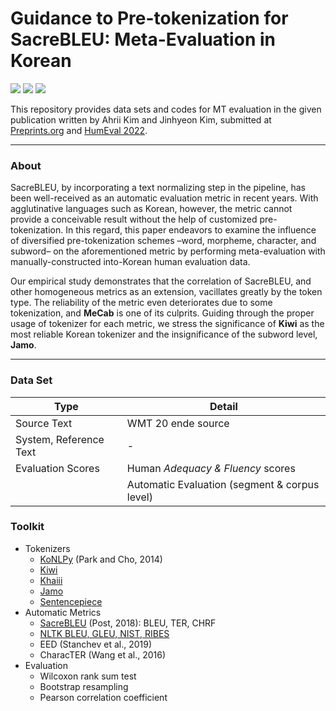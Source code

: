 # Guidance to Pre-tokenization for SacreBLEU: Meta-Evaluation in Korean
<img src="https://img.shields.io/badge/Python-3766AB?style=flat-square&logo=Python&logoColor=white"/></a>
<img src="https://img.shields.io/badge/Kakao-FFCD00?style=flat-square&logo=Kakao&logoColor=black"/></a>
<img src="https://img.shields.io/apm/l/vim-mode"/></a>

This repository provides data sets and codes for MT evaluation in the given publication written by Ahrii Kim and Jinhyeon Kim, submitted at [Preprints.org](https://www.preprints.org/manuscript/202201.0018/v1) and [HumEval 2022]().

---
### About
SacreBLEU, by incorporating a text normalizing step in the pipeline, has been well-received as an automatic evaluation metric in recent years. With agglutinative languages such as Korean, however, the metric cannot provide a conceivable result without the help of customized pre-tokenization. In this regard, this paper endeavors to examine the influence of diversified pre-tokenization schemes –word, morpheme, character, and subword– on the aforementioned metric by performing meta-evaluation with manually-constructed into-Korean human evaluation data.

Our empirical study demonstrates that the correlation of SacreBLEU, and other homogeneous metrics as an extension, vacillates greatly by the token type. The reliability of the metric even deteriorates due to some tokenization, and **MeCab** is one of its culprits. Guiding through the proper usage of tokenizer for each metric, we stress the significance of **Kiwi** as the most reliable Korean tokenizer and the insignificance of the subword level, **Jamo**.

---
### Data Set
|Type|Detail|
|---|---|
|Source Text|WMT 20 ende source|
|System, Reference Text|-|
|Evaluation Scores|Human *Adequacy & Fluency* scores|
||Automatic Evaluation (segment & corpus level)|


### Toolkit
- Tokenizers
  - [KoNLPy](https://konlpy.org/ko/latest/) (Park and Cho, 2014)
  - [Kiwi](https://github.com/bab2min/Kiwi)
  - [Khaiii](https://github.com/kakao/khaiii)
  - [Jamo](https://pypi.org/project/jamo/)
  - [Sentencepiece](https://github.com/google/sentencepiece)
- Automatic Metrics
  - [SacreBLEU](https://github.com/mjpost/sacrebleu) (Post, 2018): BLEU, TER, CHRF 
  - [NLTK BLEU, GLEU, NIST, RIBES]()
  - EED (Stanchev et al., 2019)
  - CharacTER (Wang et al., 2016)
- Evaluation
  - Wilcoxon rank sum test
  - Bootstrap resampling
  - Pearson correlation coefficient
